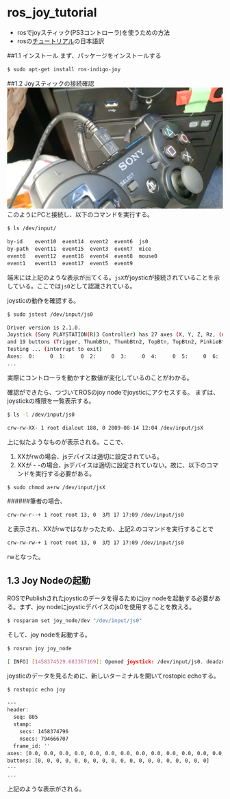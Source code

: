 # ros_joy_tutorial

* rosでjoyスティック(PS3コントローラ)を使うための方法
* rosの[チュートリアル](http://wiki.ros.org/joy/Tutorials/ConfiguringALinuxJoystick)の日本語訳

##1.1 インストール
まず、パッケージをインストールする

```bash
$ sudo apt-get install ros-indigo-joy
```

##1.2 Joyスティックの接続確認
![joy](joystic.jpg)
このようにPCと接続し、以下のコマンドを実行する。
```bash
$ ls /dev/input/
```
```bash
by-id    event10  event14  event2  event6  js0
by-path  event11  event15  event3  event7  mice
event0   event12  event16  event4  event8  mouse0
event1   event13  event17  event5  event9
```
端末には上記のような表示が出てくる。`jsX`がjoysticが接続されていることを示している。ここでは`js0`として認識されている。

joysticの動作を確認する。
```bash
$ sudo jstest /dev/input/js0
```

```bash
Driver version is 2.1.0.
Joystick (Sony PLAYSTATION(R)3 Controller) has 27 axes (X, Y, Z, Rz, (null), (null), (null), (null), (null), (null), (null), (null), (null), (null), (null), (null), (null), (null), (null), (null), (null), (null), (null), (null), (null), (null), (null))
and 19 buttons (Trigger, ThumbBtn, ThumbBtn2, TopBtn, TopBtn2, PinkieBtn, BaseBtn, BaseBtn2, BaseBtn3, BaseBtn4, BaseBtn5, BaseBtn6, BtnDead, BtnA, BtnB, BtnC, (null), (null), (null)).
Testing ... (interrupt to exit)
Axes:  0:     0  1:     0  2:     0  3:     0  4:     0  5:     0  6:     0  7:     0  8:     0  9:     0 10:     0 11:     0 12:     0 13:     0 14:     0 15:     0 16:     0 17:     0 18:     0 19:     0 20:     0 21:     0 22:     0 23:     0 24:     0 25:     0 26:     0 Buttons:  0:off  1:off  2:off  3:off  4:off  5:off  6:off  7:off  8:off  9:off 10:off 11:off 12:off 13:off 14:off 15:off 16:off
...
```
実際にコントローラを動かすと数値が変化しているのことがわかる。

確認ができたら、つづいてROSのjoy nodeでjoysticにアクセスする。
まずは、joystickの権限を一覧表示する。
```bash
$ ls -l /dev/input/js0
```
```bash
crw-rw-XX- 1 root dialout 188, 0 2009-08-14 12:04 /dev/input/jsX
```
上に似たようなものが表示される。ここで、

1. XXがrwの場合、jsデバイスは適切に設定されている。
2. XXが - -の場合、jsデバイスは適切に設定されていない。故に、以下のコマンドを実行する必要がある。
```bash
$ sudo chmod a+rw /dev/input/jsX
```

######筆者の場合、
```bash
crw-rw-r--+ 1 root root 13, 0  3月 17 17:09 /dev/input/js0
```
と表示され、XXがrwではなかったため、上記2.のコマンドを実行することで
```bash
crw-rw-rw-+ 1 root root 13, 0  3月 17 17:09 /dev/input/js0
```
rwとなった。


## 1.3 Joy Nodeの起動
ROSでPublishされたjoysticのデータを得るためにjoy nodeを起動する必要がある。まず、joy nodeにjoysticデバイスのjs0を使用することを教える。
```bash
$ rosparam set joy_node/dev "/dev/input/js0"
```
そして、joy nodeを起動する。
```bash
$ rosrun joy joy_node
```
```bash
[ INFO] [1458374529.683367169]: Opened joystick: /dev/input/js0. deadzone_: 0.050000.
```

joysticのデータを見るために、新しいターミナルを開いてrostopic echoする。
```bash
$ rostopic echo joy
```
```bash
---
header: 
  seq: 805
  stamp: 
    secs: 1458374796
    nsecs: 794666707
  frame_id: ''
axes: [0.0, 0.0, 0.0, 0.0, 0.0, 0.0, 0.0, 0.0, 0.0, 0.0, 0.0, 0.0, 0.0, 0.0, 0.0, 0.0, 0.0, 0.0, 0.0, 0.0, 0.0, 0.0, 0.0, 0.0, 0.0, 0.07863013446331024, 0.0]
buttons: [0, 0, 0, 0, 0, 0, 0, 0, 0, 0, 0, 0, 0, 0, 0, 0, 0, 0, 0]
---
...
```
上記のような表示がされる。




